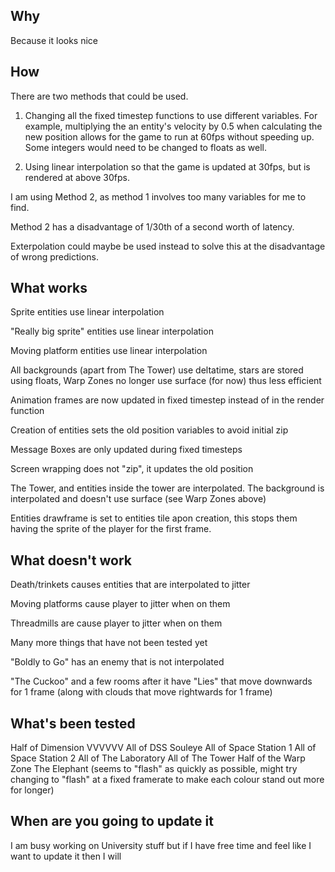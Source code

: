 Why
-
Because it looks nice

How
-
There are two methods that could be used.


1) Changing all the fixed timestep functions to use different variables. For example, multiplying the an entity's velocity by 0.5 when calculating the new position allows for the game to run at 60fps without speeding up. Some integers would need to be changed to floats as well.

2) Using linear interpolation so that the game is updated at 30fps, but is rendered at above 30fps.

I am using Method 2, as method 1 involves too many variables for me to find.

Method 2 has a disadvantage of 1/30th of a second worth of latency.

Exterpolation could maybe be used instead to solve this at the disadvantage of wrong predictions.

What works
-
Sprite entities use linear interpolation

"Really big sprite" entities use linear interpolation

Moving platform entities use linear interpolation

All backgrounds (apart from The Tower) use deltatime, stars are stored using floats, Warp Zones no longer use surface (for now) thus less efficient

Animation frames are now updated in fixed timestep instead of in the render function

Creation of entities sets the old position variables to avoid initial zip

Message Boxes are only updated during fixed timesteps

Screen wrapping does not "zip", it updates the old position

The Tower, and entities inside the tower are interpolated. The background is interpolated and doesn't use surface (see Warp Zones above)

Entities drawframe is set to entities tile apon creation, this stops them having the sprite of the player for the first frame.

What doesn't work
-
Death/trinkets causes entities that are interpolated to jitter

Moving platforms cause player to jitter when on them

Threadmills are cause player to jitter when on them

Many more things that have not been tested yet

"Boldly to Go" has an enemy that is not interpolated

"The Cuckoo" and a few rooms after it have "Lies" that move downwards for 1 frame (along with clouds that move rightwards for 1 frame)

What's been tested
-
Half of Dimension VVVVVV
All of DSS Souleye
All of Space Station 1
All of Space Station 2
All of The Laboratory
All of The Tower
Half of the Warp Zone
The Elephant (seems to "flash" as quickly as possible, might try changing to "flash" at a fixed framerate to make each colour stand out more for longer)

When are you going to update it
-
I am busy working on University stuff but if I have free time and feel like I want to update it then I will
